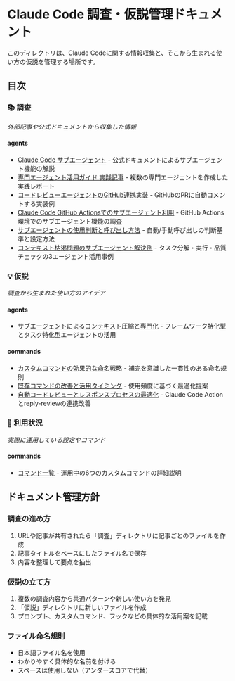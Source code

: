 # Claude Code 調査・仮説管理ドキュメント

このディレクトリは、Claude Codeに関する情報収集と、そこから生まれる使い方の仮説を管理する場所です。

## 目次

### 📚 調査
*外部記事や公式ドキュメントから収集した情報*

#### agents
- [Claude Code サブエージェント](調査/agents/Claude_Code_サブエージェント.md) - 公式ドキュメントによるサブエージェント機能の解説
- [専門エージェント活用ガイド 実践記事](調査/agents/専門エージェント活用ガイド_実践記事.md) - 複数の専門エージェントを作成した実践レポート
- [コードレビューエージェントのGitHub連携実装](調査/agents/コードレビューエージェントのGitHub連携実装.md) - GitHubのPRに自動コメントする実装例
- [Claude Code GitHub Actionsでのサブエージェント利用](調査/agents/Claude_Code_GitHub_Actionsでのサブエージェント利用.md) - GitHub Actions環境でのサブエージェント機能の調査
- [サブエージェントの使用判断と呼び出し方法](調査/agents/サブエージェントの使用判断と呼び出し方法.md) - 自動/手動呼び出しの判断基準と設定方法
- [コンテキスト枯渇問題のサブエージェント解決例](調査/agents/コンテキスト枯渇問題のサブエージェント解決例.md) - タスク分解・実行・品質チェックの3エージェント活用事例

### 💡 仮説
*調査から生まれた使い方のアイデア*

#### agents
- [サブエージェントによるコンテキスト圧縮と専門化](仮説/agents/サブエージェントによるコンテキスト圧縮と専門化.md) - フレームワーク特化型とタスク特化型エージェントの活用

#### commands
- [カスタムコマンドの効果的な命名戦略](仮説/commands/カスタムコマンドの効果的な命名戦略.md) - 補完を意識した一貫性のある命名規則
- [既存コマンドの改善と活用タイミング](仮説/commands/既存コマンドの改善と活用タイミング.md) - 使用頻度に基づく最適化提案
- [自動コードレビューとレスポンスプロセスの最適化](仮説/commands/自動コードレビューとレスポンスプロセスの最適化.md) - Claude Code Actionとreply-reviewの連携改善

### 🔧 利用状況
*実際に運用している設定やコマンド*

#### commands
- [コマンド一覧](利用状況/commands/コマンド一覧.md) - 運用中の6つのカスタムコマンドの詳細説明

## ドキュメント管理方針

### 調査の進め方
1. URLや記事が共有されたら「調査」ディレクトリに記事ごとのファイルを作成
2. 記事タイトルをベースにしたファイル名で保存
3. 内容を整理して要点を抽出

### 仮説の立て方
1. 複数の調査内容から共通パターンや新しい使い方を発見
2. 「仮説」ディレクトリに新しいファイルを作成
3. プロンプト、カスタムコマンド、フックなどの具体的な活用案を記載

### ファイル命名規則
- 日本語ファイル名を使用
- わかりやすく具体的な名前を付ける
- スペースは使用しない（アンダースコアで代替）